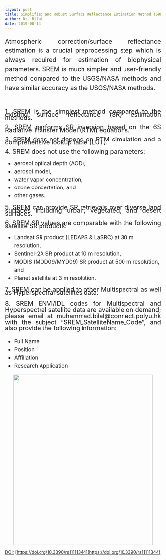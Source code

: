 ```yaml
---
layout: post
title: Simplified and Robust Surface Reflectance Estimation Method (SREM)
author: Dr. Bilal
date: 2019-08-14
---
```


<p style="text-align:justify;line-height:1.5; font-size:15pt">Atmospheric correction/surface reflectance estimation is a crucial preprocessing step which is always required for estimation of biophysical parameters. SREM is much simpler and user-friendly method compared to the USGS/NASA methods and have similar accuracy as the USGS/NASA methods.</p><br>
<p style="text-align:justify;line-height:0.5; font-size:15pt">
1. SREM is the simplest method compared to the existing surface reflectance (SR) estimation methods. 
</p>

<p style="text-align:justify;line-height:0.5; font-size:15pt">
2. SREM performs SR inversion based on the 6S Radiative Transfer Model (RTM) equations.
  </p>

<p style="text-align:justify;line-height:0.5; font-size:15pt">
3. SREM does not depend on RTM simulation and a comprehensive lookup table (LUT).
  </p>

<p style="text-align:justify;line-height:0.5; font-size:15pt">
4. SREM does not use the following parameters:
 </p>

<ul style="list-style-type:disc;line-height:1.5; font-size:13pt">
	<li>aerosol optical depth (AOD),</li>
    <li>aerosol model,</li>
    <li>water vapor concentration,</li>
    <li>ozone concertation, and</li>
    <li>other gases.</li>
 </ul>
 
<p style="text-align:justify;line-height:0.5; font-size:15pt">
5. SREM can provide SR retrievals over diverse land surfaces including urban, vegetated, and desert surfaces.
</p>
  
<p style="text-align:justify;line-height:0.5; font-size:15pt">
6. SREM SR values are comparable with the following satellite SR products:
</p>

<ul style="list-style-type:disc;line-height:1.5; font-size:13pt">
      <li>Landsat SR product (LEDAPS & LaSRC) at 30 m resolution,</li>
      <li>Sentinel-2A SR product at 10 m resolution,</li>
      <li>MODIS (MOD09/MYD09) SR product at 500 m resolution, and</li>
      <li>Planet satellite at 3 m resolution.</li>
</ul>

<p style="text-align:justify;line-height:0.5; font-size:15pt">
7. SREM can be applied to other Multispectral as well as Hyperspectral satellites data. 
</p>

<p style="text-align:justify;line-height:1.0; font-size:15pt">
8. SREM ENVI/IDL codes for Multispectral and Hyperspectral satellite data are available on demand; please email at muhammad.bilal@connect.polyu.hk with the subject “SREM_SatelliteName_Code”, and also provide the following information:
</p>
<ul style="list-style-type:disc;line-height:1.5; font-size:13pt">
      <li>Full Name</li>
      <li>Position</li>
      <li>Affiliation</li>
      <li>Research Application</li>
</ul>
<p align="center">
  <img src="https://github.com/rsbilal/rsbilal.github.io/blob/master/image/SREM_Schematic_Diagram.png?raw=true" width="450px" height="550px"/></p>

[DOI:](https://www.mdpi.com/2072-4292/11/11/1344) [https://doi.org/10.3390/rs11111344](https://doi.org/10.3390/rs11111344)


